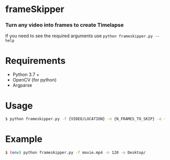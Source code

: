 # frameSkipper
### Turn any video into frames to create Timelapse
If you need to see the required arguments use `python frameskipper.py --help`

# Requirements
- Python 3.7 +
- OpenCV (for python)
- Argparse

# Usage
```bash
$ python frameskipper.py -f {VIDEO/LOCATION} -n {N_FRAMES_TO_SKIP} -o {OUTPUT/DIRECTORY}
```
# Example
```bash
$ (env) python frameskipper.py -f movie.mp4 -n 120 -o Desktop/
```

